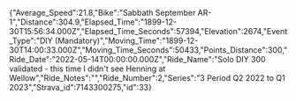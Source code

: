 {"Average_Speed":21.8,"Bike":"Sabbath September AR-1","Distance":304.9,"Elapsed_Time":"1899-12-30T15:56:34.000Z","Elapsed_Time_Seconds":57394,"Elevation":2674,"Event_Type":"DIY (Mandatory)","Moving_Time":"1899-12-30T14:00:33.000Z","Moving_Time_Seconds":50433,"Points_Distance":300,"Ride_Date":"2022-05-14T00:00:00.000Z","Ride_Name":"Solo DIY 300 validated - this time I didn't see Henning at Wellow","Ride_Notes":"","Ride_Number":2,"Series":"3 Period Q2 2022 to Q1 2023","Strava_id":7143300275,"id":33}